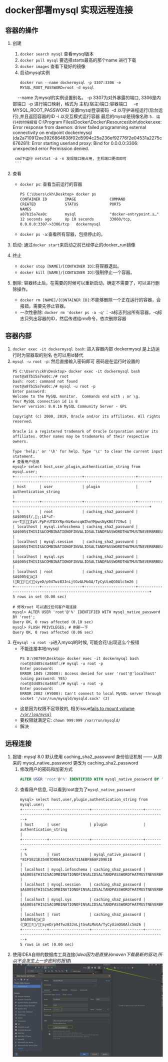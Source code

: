 # docker部署mysql 实现远程连接

## 容器的操作

1. 创建
    1. `docker search mysql` 查看mysql版本
    2. `docker pull mysql`  要选择starts最高的那个name 进行下载
    3. `docker images`  查看下载好的镜像
    4. 启动mysql实例
        ```
        docker run --name dockermysql -p 3307:3306 -e MYSQL_ROOT_PASSWORD=root -d mysql
        
        --name 为mysql的实例设置别名。 
        -p 3307为对外暴露的端口, 3306是内部端口 
            -p 进行端口映射，格式为 主机(宿主)端口:容器端口
        -e MYSQL_ROOT_PASSWORD 设置mysql登录密码  
        -d 以守护进程运行(后台运行),并且返回容器的ID
        -i 以交互模式运行容器
        最后的mysql是镜像名称
        ```
    5. 运行4的时候报错
        ```
        C:\Program Files\Docker\Docker\Resources\bin\docker.exe: Error response from daemon: driver failed programming external connectivity on endpoint dockermysql (da2a710912ee3926864838f02d5994c25a236ef92776f2e04531a2275c676281):
         Error starting userland proxy: Bind for 0.0.0.0:3306: unexpected error Permission denied.
         
        cmd下运行 netstat -a -n 发现端口被占用, 主机端口更改即可
        ```
2. 查看
    - `docker ps`: 查看当前运行的容器
        ```
        PS C:\Users\ckh\Desktop> docker ps
        CONTAINER ID        IMAGE               COMMAND                  CREATED             STATUS              PORTS                               NAMES
        a87b15a7ea0c        mysql               "docker-entrypoint.s…"   12 seconds ago      Up 10 seconds       33060/tcp, 0.0.0.0:3307->3306/tcp   dockermysql
        ```
    - `docker ps -a`:查看所有容器，包括停止的。
3. 启动: 通过`docker start`来启动之前已经停止的docker_run镜像
4. 终止
    - `docker stop [NAME]/[CONTAINER ID]`:将容器退出。
    - `docker kill [NAME]/[CONTAINER ID]`:强制停止一个容器。
5. 删除: 容器终止后，在需要的时候可以重新启动，确定不需要了，可以进行删除操作。
    - `docker rm [NAME]/[CONTAINER ID]`:不能够删除一个正在运行的容器，会报错。需要先停止容器。
    - 一次性删除: `docker rm 'docker ps -a -q'`：-a标志列出所有容器，-q标志只列出容器的ID，然后传递给rm命令，依次删除容器

## 容器内部

1. `docker exec -it dockermysql bash`: 进入容器内部  dockermysql 是上边运行时为容器取的别名 也可以用id替代
2. `mysql -u root -p`: 然后直接输入密码即可 密码是在运行时设置的
    ```
    PS C:\Users\ckh\Desktop> docker exec -it dockermysql bash
    root@a87b15a7ea0c:/# root
    bash: root: command not found
    root@a87b15a7ea0c:/# mysql -u root -p
    Enter password:
    Welcome to the MySQL monitor.  Commands end with ; or \g.
    Your MySQL connection id is 8
    Server version: 8.0.16 MySQL Community Server - GPL
    
    Copyright (c) 2000, 2019, Oracle and/or its affiliates. All rights reserved.
    
    Oracle is a registered trademark of Oracle Corporation and/or its
    affiliates. Other names may be trademarks of their respective
    owners.
    
    Type 'help;' or '\h' for help. Type '\c' to clear the current input statement.
    # 查看用户信息
    mysql> select host,user,plugin,authentication_string from mysql.user;
    +-----------+------------------+-----------------------+------------------------------------------------------------------------+
    | host      | user             | plugin                | authentication_string                                                  |
    +-----------+------------------+-----------------------+------------------------------------------------------------------------+
    | %         | root             | caching_sha2_password | $A$005$f/,;;LD*uT-vx~T[IpV.PpPrUTDXYRprNzKuncqWZhoYMpwsNyKBGf7I9w1 |
    | localhost | mysql.infoschema | caching_sha2_password | $A$005$THISISACOMBINATIONOFINVALIDSALTANDPASSWORDTHATMUSTNEVERBRBEUSED |
    | localhost | mysql.session    | caching_sha2_password | $A$005$THISISACOMBINATIONOFINVALIDSALTANDPASSWORDTHATMUSTNEVERBRBEUSED |
    | localhost | mysql.sys        | caching_sha2_password | $A$005$THISISACOMBINATIONOFINVALIDSALTANDPASSWORDTHATMUSTNEVERBRBEUSED |
    | localhost | root             | caching_sha2_password | $A$005$a3
    (D!/syeD/p94Twz83JnLjtGvALMoGA/TyCyUimQG0Alc5m26 |
    +-----------+------------------+-----------------------+------------------------------------------------------------------------+
    5 rows in set (0.00 sec)
    
    # 修改root 可以通过任何客户端连接
    mysql> ALTER USER 'root'@'%' IDENTIFIED WITH mysql_native_password BY 'root';
    Query OK, 0 rows affected (0.10 sec)
    mysql> FLUSH PRIVILEGES; # 刷新一下
    Query OK, 0 rows affected (0.06 sec)
    ```
3. 在`mysql -u root -p`进入mysql的时候, 可能会花\出现这么个报错
    - 不能连接本地mysql
        ```
        PS D:\98799\Desktop> docker exec -it dockermysql bash
        root@3d485c4a484f:/# mysql -u root -p
        Enter password:
        ERROR 1045 (28000): Access denied for user 'root'@'localhost' (using password: YES)
        root@3d485c4a484f:/# mysql -u root -p
        Enter password:
        ERROR 2002 (HY000): Can't connect to local MySQL server through socket '/var/run/mysqld/mysqld.sock' (2)
        ```
    - 这是因为权限不足导致的, 相关issue[fails to mount volume `/var/log/mysql` ](https://github.com/docker-library/mysql/issues/146)
    - 要权限就满足它: `chown 999:999 /var/run/mysqld/`
    - 解决

## 远程连接

1. 报错: mysql 8.0 默认使用 caching_sha2_password 身份验证机制 —— 从原来的 mysql_native_password 更改为 caching_sha2_password
    1. 修改用户的密码和加密方式
        ```sql
        ALTER USER 'root'@'%' IDENTIFIED WITH mysql_native_password BY '密码';
        ```
    2. 查看用户信息, 可以看到root变为了`mysql_native_password`
        ```
        mysql> select host,user,plugin,authentication_string from mysql.user;
        +-----------+------------------+-----------------------+------------------------------------------------------------------------+
        | host      | user             | plugin                | authentication_string                                                  |
        +-----------+------------------+-----------------------+------------------------------------------------------------------------+
        | %         | root             | mysql_native_password | *81F5E21E35407D884A6CD4A731AEBFB6AF209E1B                              |
        | localhost | mysql.infoschema | caching_sha2_password | $A$005$THISISACOMBINATIONOFINVALIDSALTANDPASSWORDTHATMUSTNEVERBRBEUSED |
        | localhost | mysql.session    | caching_sha2_password | $A$005$THISISACOMBINATIONOFINVALIDSALTANDPASSWORDTHATMUSTNEVERBRBEUSED |
        | localhost | mysql.sys        | caching_sha2_password | $A$005$THISISACOMBINATIONOFINVALIDSALTANDPASSWORDTHATMUSTNEVERBRBEUSED |
        | localhost | root             | caching_sha2_password | $A$005$a3
        (D!/syeD/p94Twz83JnLjtGvALMoGA/TyCyUimQG0Alc5m26 |
        +-----------+------------------+-----------------------+------------------------------------------------------------------------+
        5 rows in set (0.00 sec)
        ```
2. 使用IDEA自带的数据库工具连接(*idea因为是直接从maven下载最新的驱动,所以不会发生上一步密码的报错*)
    ![mysql](dockermysqlconnection.png)